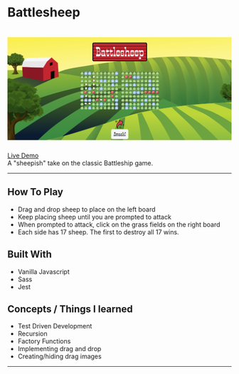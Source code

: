 # Battlesheep
[![Battlesheep](/battlesheep1.png)](https://abstractdev.github.io/battlesheep/)
============

[Live Demo](https://abstractdev.github.io/battlesheep/)</br>
A "sheepish" take on the classic Battleship game.

---

## How To Play
- Drag and drop sheep to place on the left board
- Keep placing sheep until you are prompted to attack
- When prompted to attack, click on the grass fields on the right board
- Each side has 17 sheep. The first to destroy all 17 wins.
## Built With
- Vanilla Javascript
- Sass
- Jest
## Concepts / Things I learned
- Test Driven Development
- Recursion
- Factory Functions
- Implementing drag and drop
- Creating/hiding drag images
---

